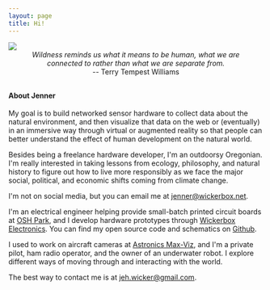 ```yaml
---
layout: page
title: Hi!
---
```

<img src="{{site.baseurl}}/img/refuge.png">
   
<div style="margin: 0 auto 30px ;text-align:center; max-width: 450px;"><em>Wildness reminds us what it means to be human, what we are connected to rather than what we are separate from.</em> <br />-- Terry Tempest Williams</div>

#### About Jenner

My goal is to build networked sensor hardware to collect data about the natural environment, and then visualize that data on the web or (eventually) in an immersive way through virtual or augmented reality so that people can better understand the effect of human development on the natural world. 

Besides being a freelance hardware developer, I'm an outdoorsy Oregonian. I'm really interested in taking lessons from ecology, philosophy, and natural history to figure out how to live more responsibly as we face the major social, political, and economic shifts coming from climate change.

I'm not on social media, but you can email me at jenner@wickerbox.net.

I'm an electrical engineer helping provide small-batch printed circuit boards at <a href="http://oshpark.com">OSH Park</a>, and I develop hardware prototypes through <a href="http://wickerbox.net">Wickerbox Electronics</a>. You can find my open source code and schematics on <a href="http://github.com/wicker/">Github</a>.

I used to work on aircraft cameras at <a href="http://max-viz.com">Astronics Max-Viz</a>, and I'm a private pilot, ham radio operator, and the owner of an underwater robot. I explore different ways of moving through and interacting with the world.  

The best way to contact me is at <a href="mailto:jeh.wicker@gmail.com">jeh.wicker@gmail.com</a>.

